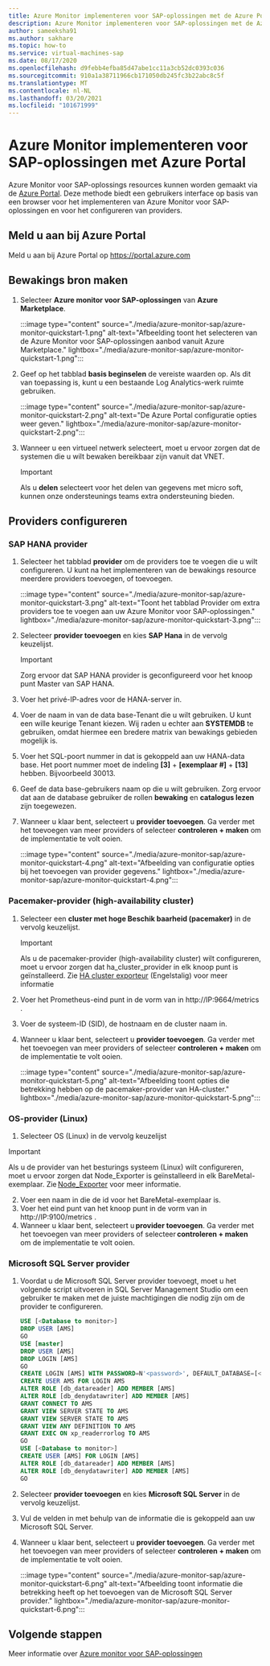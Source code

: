```yaml
---
title: Azure Monitor implementeren voor SAP-oplossingen met de Azure Portal
description: Azure Monitor implementeren voor SAP-oplossingen met de Azure Portal
author: sameeksha91
ms.author: sakhare
ms.topic: how-to
ms.service: virtual-machines-sap
ms.date: 08/17/2020
ms.openlocfilehash: d9febb4efba85d47abe1cc11a3cb52dc0393c036
ms.sourcegitcommit: 910a1a38711966cb171050db245fc3b22abc8c5f
ms.translationtype: MT
ms.contentlocale: nl-NL
ms.lasthandoff: 03/20/2021
ms.locfileid: "101671999"
---
```

# <a name="deploy-azure-monitor-for-sap-solutions-with-azure-portal"></a>Azure Monitor implementeren voor SAP-oplossingen met Azure Portal

Azure Monitor voor SAP-oplossings resources kunnen worden gemaakt via de [Azure Portal](https://azure.microsoft.com/features/azure-portal). Deze methode biedt een gebruikers interface op basis van een browser voor het implementeren van Azure Monitor voor SAP-oplossingen en voor het configureren van providers.

## <a name="sign-in-to-azure-portal"></a>Meld u aan bij Azure Portal

Meld u aan bij Azure Portal op https://portal.azure.com

## <a name="create-monitoring-resource"></a>Bewakings bron maken

1. Selecteer **Azure monitor voor SAP-oplossingen** van **Azure Marketplace**.

   :::image type="content" source="./media/azure-monitor-sap/azure-monitor-quickstart-1.png" alt-text="Afbeelding toont het selecteren van de Azure Monitor voor SAP-oplossingen aanbod vanuit Azure Marketplace." lightbox="./media/azure-monitor-sap/azure-monitor-quickstart-1.png":::

2. Geef op het tabblad **basis beginselen** de vereiste waarden op. Als dit van toepassing is, kunt u een bestaande Log Analytics-werk ruimte gebruiken.

   :::image type="content" source="./media/azure-monitor-sap/azure-monitor-quickstart-2.png" alt-text="De Azure Portal configuratie opties weer geven." lightbox="./media/azure-monitor-sap/azure-monitor-quickstart-2.png":::

3. Wanneer u een virtueel netwerk selecteert, moet u ervoor zorgen dat de systemen die u wilt bewaken bereikbaar zijn vanuit dat VNET. 

   > [!IMPORTANT]
   > Als u **delen** selecteert voor het delen van gegevens met micro soft, kunnen onze ondersteunings teams extra ondersteuning bieden.

## <a name="configure-providers"></a>Providers configureren

### <a name="sap-hana-provider"></a>SAP HANA provider 

1. Selecteer het tabblad **provider** om de providers toe te voegen die u wilt configureren. U kunt na het implementeren van de bewakings resource meerdere providers toevoegen, of toevoegen. 

   :::image type="content" source="./media/azure-monitor-sap/azure-monitor-quickstart-3.png" alt-text="Toont het tabblad Provider om extra providers toe te voegen aan uw Azure Monitor voor SAP-oplossingen." lightbox="./media/azure-monitor-sap/azure-monitor-quickstart-3.png":::

2. Selecteer **provider toevoegen** en kies **SAP Hana** in de vervolg keuzelijst. 

   > [!IMPORTANT]
   > Zorg ervoor dat SAP HANA provider is geconfigureerd voor het knoop punt Master van SAP HANA.

3. Voer het privé-IP-adres voor de HANA-server in.

4. Voer de naam in van de data base-Tenant die u wilt gebruiken. U kunt een wille keurige Tenant kiezen. Wij raden u echter aan **SYSTEMDB** te gebruiken, omdat hiermee een bredere matrix van bewakings gebieden mogelijk is. 

5. Voer het SQL-poort nummer in dat is gekoppeld aan uw HANA-data base. Het poort nummer moet de indeling **[3]**  +  **[exemplaar #]**  +  **[13]** hebben. Bijvoorbeeld 30013. 

6. Geef de data base-gebruikers naam op die u wilt gebruiken. Zorg ervoor dat aan de database gebruiker de rollen **bewaking** en **catalogus lezen** zijn toegewezen. 

7. Wanneer u klaar bent, selecteert u **provider toevoegen**. Ga verder met het toevoegen van meer providers of selecteer **controleren + maken** om de implementatie te volt ooien.

   :::image type="content" source="./media/azure-monitor-sap/azure-monitor-quickstart-4.png" alt-text="Afbeelding van configuratie opties bij het toevoegen van provider gegevens." lightbox="./media/azure-monitor-sap/azure-monitor-quickstart-4.png":::

### <a name="high-availability-cluster-pacemaker-provider"></a>Pacemaker-provider (high-availability cluster)

1. Selecteer een **cluster met hoge Beschik baarheid (pacemaker)** in de vervolg keuzelijst. 

   > [!IMPORTANT]
   > Als u de pacemaker-provider (high-availability cluster) wilt configureren, moet u ervoor zorgen dat ha_cluster_provider in elk knoop punt is geïnstalleerd. Zie [HA cluster exporteur](https://github.com/ClusterLabs/ha_cluster_exporter#installation) (Engelstalig) voor meer informatie

2. Voer het Prometheus-eind punt in de vorm van in http://IP:9664/metrics . 
 
3. Voer de systeem-ID (SID), de hostnaam en de cluster naam in.

4. Wanneer u klaar bent, selecteert u **provider toevoegen**. Ga verder met het toevoegen van meer providers of selecteer **controleren + maken** om de implementatie te volt ooien.

   :::image type="content" source="./media/azure-monitor-sap/azure-monitor-quickstart-5.png" alt-text="Afbeelding toont opties die betrekking hebben op de pacemaker-provider van HA-cluster." lightbox="./media/azure-monitor-sap/azure-monitor-quickstart-5.png":::


### <a name="os-linux-provider"></a>OS-provider (Linux) 

1. Selecteer OS (Linux) in de vervolg keuzelijst 

> [!IMPORTANT]
> Als u de provider van het besturings systeem (Linux) wilt configureren, moet u ervoor zorgen dat Node_Exporter is geïnstalleerd in elk BareMetal-exemplaar. Zie [Node_Exporter](https://github.com/prometheus/node_exporter) voor meer informatie.

2. Voer een naam in die de id voor het BareMetal-exemplaar is.
3. Voer het eind punt van het knoop punt in de vorm van in http://IP:9100/metrics .
4. Wanneer u klaar bent, selecteert u **provider toevoegen**. Ga verder met het toevoegen van meer providers of selecteer **controleren + maken**   om de implementatie te volt ooien. 


### <a name="microsoft-sql-server-provider"></a>Microsoft SQL Server provider

1. Voordat u de Microsoft SQL Server provider toevoegt, moet u het volgende script uitvoeren in SQL Server Management Studio om een gebruiker te maken met de juiste machtigingen die nodig zijn om de provider te configureren.

   ```sql
   USE [<Database to monitor>]
   DROP USER [AMS]
   GO
   USE [master]
   DROP USER [AMS]
   DROP LOGIN [AMS]
   GO
   CREATE LOGIN [AMS] WITH PASSWORD=N'<password>', DEFAULT_DATABASE=[<Database to monitor>], DEFAULT_LANGUAGE=[us_english], CHECK_EXPIRATION=OFF, CHECK_POLICY=OFF
   CREATE USER AMS FOR LOGIN AMS
   ALTER ROLE [db_datareader] ADD MEMBER [AMS]
   ALTER ROLE [db_denydatawriter] ADD MEMBER [AMS]
   GRANT CONNECT TO AMS
   GRANT VIEW SERVER STATE TO AMS
   GRANT VIEW SERVER STATE TO AMS
   GRANT VIEW ANY DEFINITION TO AMS
   GRANT EXEC ON xp_readerrorlog TO AMS
   GO
   USE [<Database to monitor>]
   CREATE USER [AMS] FOR LOGIN [AMS]
   ALTER ROLE [db_datareader] ADD MEMBER [AMS]
   ALTER ROLE [db_denydatawriter] ADD MEMBER [AMS]
   GO
   ``` 

2. Selecteer **provider toevoegen** en kies **Microsoft SQL Server** in de vervolg keuzelijst. 

3. Vul de velden in met behulp van de informatie die is gekoppeld aan uw Microsoft SQL Server. 

4. Wanneer u klaar bent, selecteert u **provider toevoegen**. Ga verder met het toevoegen van meer providers of selecteer **controleren + maken** om de implementatie te volt ooien.

     :::image type="content" source="./media/azure-monitor-sap/azure-monitor-quickstart-6.png" alt-text="Afbeelding toont informatie die betrekking heeft op het toevoegen van de Microsoft SQL Server provider." lightbox="./media/azure-monitor-sap/azure-monitor-quickstart-6.png":::

## <a name="next-steps"></a>Volgende stappen

Meer informatie over [Azure monitor voor SAP-oplossingen](azure-monitor-overview.md)
